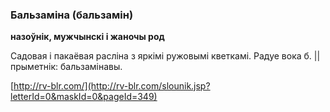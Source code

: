 ### Бальзаміна (бальзамін)
**назоўнік, мужчынскі і жаночы род**

Садовая і пакаёвая расліна з яркімі ружовымі кветкамі. Радуе вока б. || прыметнік: бальзамінавы.

<a rel="author">[http://rv-blr.com/](http://rv-blr.com/slounik.jsp?letterId=0&maskId=0&pageId=349)</a>
